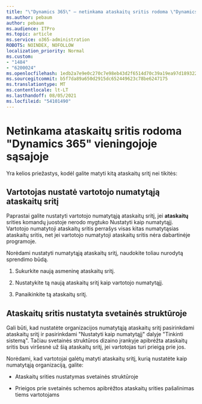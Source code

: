 ```yaml
---
title: "\"Dynamics 365\" – netinkama ataskaitų sritis rodoma \"Dynamics 365\" vieningojoje sąsajoje"
ms.author: pebaum
author: pebaum
ms.audience: ITPro
ms.topic: article
ms.service: o365-administration
ROBOTS: NOINDEX, NOFOLLOW
localization_priority: Normal
ms.custom:
- "1484"
- "6200024"
ms.openlocfilehash: 1edb2a7e9e0c270c7e98eb43d2f6514d70c39a19ea97d189322ca387b6842a18
ms.sourcegitcommit: b5f7da89a650d2915dc652449623c78be6247175
ms.translationtype: MT
ms.contentlocale: lt-LT
ms.lasthandoff: 08/05/2021
ms.locfileid: "54101490"
---
```

# <a name="wrong-dashboard-shows-in-dynamics-365-unified-interface"></a>Netinkama ataskaitų sritis rodoma "Dynamics 365" vieningojoje sąsajoje

Yra kelios priežastys, kodėl galite matyti kitą ataskaitų sritį nei tikitės:

## <a name="the-user-has-set-a-user-default-dashboard"></a>Vartotojas nustatė vartotojo numatytąją ataskaitų sritį 

Paprastai galite nustatyti vartotojo numatytąją ataskaitų sritį, jei **ataskaitų** srities komandų juostoje nerodo mygtuko Nustatyti kaip numatytąjį. Vartotojo numatytoji ataskaitų sritis perrašys visas kitas numatytąsias ataskaitų sritis, net jei vartotojo numatytoji ataskaitų sritis nėra dabartinėje programoje.

Norėdami nustatyti numatytąją ataskaitų sritį, naudokite toliau nurodytą sprendimo būdą.

1. Sukurkite naują asmeninę ataskaitų sritį.

2. Nustatykite tą naują ataskaitų sritį kaip vartotojo numatytąjį.

3. Panaikinkite tą ataskaitų sritį.

## <a name="the-dashboard-is-set-in-the-sitemap"></a>Ataskaitų sritis nustatyta svetainės struktūroje

Gali būti, kad nustatėte organizacijos numatytąją ataskaitų sritį pasirinkdami ataskaitų sritį ir pasirinkdami "Nustatyti kaip numatytąjį" dalyje "Tinkinti sistemą". Tačiau svetainės struktūros dizaino įrankyje apibrėžta ataskaitų sritis bus viršesnė už šią ataskaitų sritį, jei vartotojas turi prieigą prie jos.

Norėdami, kad vartotojai galėtų matyti ataskaitų sritį, kurią nustatėte kaip numatytąją organizaciją, galite:

* Ataskaitų srities nustatymas svetainės struktūroje

* Prieigos prie svetainės schemos apibrėžtos ataskaitų srities pašalinimas tiems vartotojams

